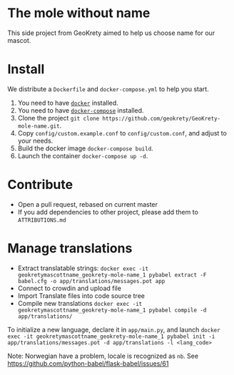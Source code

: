 # The mole without name

This side project from GeoKrety aimed to help us choose name for our mascot.

# Install

We distribute a `Dockerfile` and `docker-compose.yml` to help you start.

1. You need to have [`docker`](https://docs.docker.com/engine/installation/) installed.
1. You need to have [`docker-compose`](https://docs.docker.com/compose/install/) installed.
1. Clone the project `git clone https://github.com/geokrety/GeoKrety-mole-name.git`.
1. Copy `config/custom.example.conf` to `config/custom.conf`, and adjust to your needs.
1. Build the docker image `docker-compose build`.
1. Launch the container `docker-compose up -d`.

# Contribute

* Open a pull request, rebased on current master
* If you add dependencies to other project, please add them to `ATTRIBUTIONS.md`

# Manage translations

* Extract translatable strings: `docker exec -it geokretymascottname_geokrety-mole-name_1 pybabel extract -F babel.cfg -o app/translations/messages.pot app`
* Connect to crowdin and upload file
* Import Translate files into code source tree
* Compile new translations `docker exec -it geokretymascottname_geokrety-mole-name_1 pybabel compile -d app/translations/`

To initialize a new language, declare it in `app/main.py`, and launch `docker exec -it geokretymascottname_geokrety-mole-name_1 pybabel init -i app/translations/messages.pot -d app/translations -l <lang_code>`

Note: Norwegian have a problem, locale is recognized as `nb`. See https://github.com/python-babel/flask-babel/issues/61
